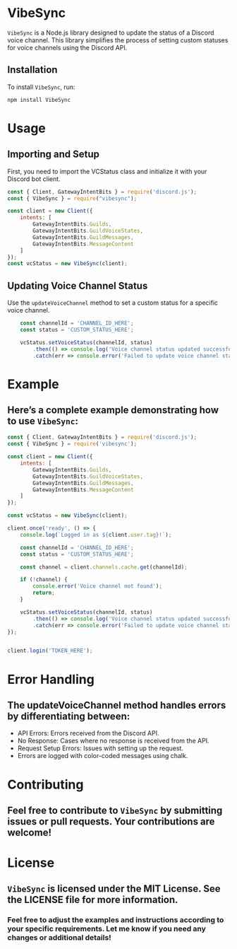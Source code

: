 # VibeSync

`VibeSync` is a Node.js library designed to update the status of a Discord voice channel. This library simplifies the process of setting custom statuses for voice channels using the Discord API.

## Installation

To install `VibeSync`, run:

```bash
npm install VibeSync
```
# Usage
## Importing and Setup
First, you need to import the VCStatus class and initialize it with your Discord bot client.
```js
const { Client, GatewayIntentBits } = require('discord.js');
const { VibeSync } = require("vibesync");

const client = new Client({
    intents: [
        GatewayIntentBits.Guilds,
        GatewayIntentBits.GuildVoiceStates,
        GatewayIntentBits.GuildMessages,
        GatewayIntentBits.MessageContent
    ]
});
const vcStatus = new VibeSync(client);

```
## Updating Voice Channel Status
Use the `updateVoiceChannel` method to set a custom status for a specific voice channel.
```js
    const channelId = 'CHANNEL_ID_HERE';  
    const status = 'CUSTOM_STATUS_HERE';

    vcStatus.setVoiceStatus(channelId, status)
        .then(() => console.log('Voice channel status updated successfully'))
        .catch(err => console.error('Failed to update voice channel status:', err));

```

# Example
## Here’s a complete example demonstrating how to use `VibeSync`:
```js
const { Client, GatewayIntentBits } = require('discord.js');
const { VibeSync } = require('vibesync');

const client = new Client({
    intents: [
        GatewayIntentBits.Guilds,
        GatewayIntentBits.GuildVoiceStates,
        GatewayIntentBits.GuildMessages,
        GatewayIntentBits.MessageContent
    ]
});

const vcStatus = new VibeSync(client);

client.once('ready', () => {
    console.log(`Logged in as ${client.user.tag}!`);

    const channelId = 'CHANNEL_ID_HERE';  
    const status = 'CUSTOM_STATUS_HERE';

    const channel = client.channels.cache.get(channelId);

    if (!channel) {
        console.error('Voice channel not found');
        return;
    }

    vcStatus.setVoiceStatus(channelId, status)
        .then(() => console.log('Voice channel status updated successfully'))
        .catch(err => console.error('Failed to update voice channel status:', err));
});


client.login('TOKEN_HERE');
```

# Error Handling
## The updateVoiceChannel method handles errors by differentiating between:

- API Errors: Errors received from the Discord API.
- No Response: Cases where no response is received from the API.
- Request Setup Errors: Issues with setting up the request.
- Errors are logged with color-coded messages using chalk.
  
# Contributing
## Feel free to contribute to `VibeSync` by submitting issues or pull requests. Your contributions are welcome!

# License
## `VibeSync` is licensed under the MIT License. See the LICENSE file for more information.
### Feel free to adjust the examples and instructions according to your specific requirements. Let me know if you need any changes or additional details!


